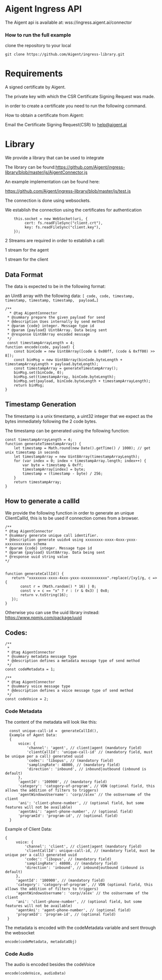 # Aigent Ingress API 


The Aigent api is available at:  wss://ingress.aigent.ai/connector


### How to run the full example

clone the repository to your local

`git clone https://github.com/Aigent/ingress-library.git`





# Requirements

A signed certificate by Aigent.

The private key with which the  CSR Certificate Signing Request was made.

in order to create a certificate you need to run the following command. 

How to obtain a certificate from Aigent:

Email the Certificate Signing Request(CSR) to  help@aigent.ai


# Library

We provide a library that can be used to integrate 

The library can be found:https://github.com/Aigent/ingress-library/blob/master/js/AigentConnector.js 

An example implementation can be found here: 

https://github.com/Aigent/ingress-library/blob/master/js/test.js 

The connection is done using websockets.

We establish the connection using the certificates for authentication

        this.socket = new WebSocket(uri, {
             cert: fs.readFileSync("client.crt"),
             key: fs.readFileSync("client.key"),
        });



2 Streams are required in order to establish a call:

1 stream for the agent

1 stream for the client  

## Data Format

The data is expected to be in the following format:

an Uint8 array with the following data: `[ code, code, timestamp, timestamp, timestamp, timestamp,  payload…]`


```
/**
  * @tag AigentConnector
 * @summary prepare the given payload for send
 * @description Uses internally by send method
 * @param {code} integer. Message type id
 * @param {payload} Uint8Array. Data being sent
 * @response Uint8Array encoded message
 */
 const timestampArrayLength = 4;
function encode(code, payload) {
    const binCode = new Uint8Array([code & 0x00ff, (code & 0xff00) >> 8]);
    const binMsg = new Uint8Array(binCode.byteLength + timestampArrayLength + payload.byteLength);
    const timestampArray = generateTimestampArray();
    binMsg.set(binCode, 0);
    binMsg.set(timestampArray, binCode.byteLength);
    binMsg.set(payload, binCode.byteLength + timestampArrayLength);
    return binMsg;
}
```

## Timestamp Generation

The timestamp is a unix timestamp, a uint32 integer that we expect as the bytes immediately following the 2 code bytes.

The timestamp can be generated using the following function:

```
const timestampArrayLength = 4;
function generateTimestampArray() {
    let timestamp = Math.round(new Date().getTime() / 1000); // get unix timestamp in seconds
    let timestampArray = new Uint8Array(timestampArrayLength);
    for (var index = 0; index < timestampArray.length; index++) {
        var byte = timestamp & 0xff;
        timestampArray[index] = byte;
        timestamp = (timestamp - byte) / 256;
    }
    return timestampArray;
}
```
 

## How to generate a callId

We provide the following function in order to generate an unique ClientCallId, this is to be used if connection comes from a browser.
 
 ```
/**
 * @tag AigentConnector
 * @summary generate unique call identifier.
 * @description generate uuidv4 using xxxxxxxx-xxxx-4xxx-yxxx-xxxxxxxxxxxx schema
 * @param {code} integer. Message type id
 * @param {payload} Uint8Array. Data being sent
 * @response uuid string value
 */


function generateCallId() {
    return "xxxxxxxx-xxxx-4xxx-yxxx-xxxxxxxxxxxx".replace(/[xy]/g, c => {
        const r = (Math.random() * 16) | 0;
        const v = c == "x" ? r : (r & 0x3) | 0x8;
        return v.toString(16);
    });
}
```


Otherwise you can use the uuid library instead: https://www.npmjs.com/package/uuid 



## Codes:
```
/**
 *
 * @tag AigentConnector
 * @summary metadata message type
 * @description defines a metadata message type of send method
 */
const codeMetadata = 1;

/**
 * @tag AigentConnector
 * @summary voice message type
 * @description defines a voice message type of send method
 */
const codeVoice = 2;
```


### Code Metadata

The content of the metadata will look like this:

```
  const unique-call-id =  generateCallId(),
  Example of Agent Data:
  {
      voice: {
          'channel': 'agent', // client|agent (mandatory field)
          'clientCallId': 'unique-call-id' // (mandatory field, must be unique per a call) generated uuid
          'codec': 'libopus', // (mandatory field)
          'samplingRate': 48000, // (mandatory field)
          'direction': 'inbound', // inbound|outbound (inbound is default)
      },
      'agentId': '100900', // (mandatory field)
      'category': 'catogory-of-program', // VDN (optional field, this allows the addition of filters to triggers)
      'agentWindowsUsername': 'corp//alex' // the osUsername of the client
      'ani': 'client-phone-number', // (optional field, but some features will not be available)
      'agentAni': 'agent-phone-number', // (optional field)
      'programId': 'program-id', // (optional field)
  }
 ```
 Example of Client Data: 
 ```
 {
      voice: {
          'channel': 'client', // client|agent (mandatory field)
          'clientCallId': unique-call-id, // (mandatory field, must be unique per a call) generated uuid
          'codec': 'libopus', // (mandatory field)
          'samplingRate': 48000, // (mandatory field)
          'direction': 'inbound', // inbound|outbound (inbound is default)
      },
      'agentId': '100900', // (mandatory field)
      'category': 'catogory-of-program', // VDN (optional field, this allows the addition of filters to triggers)
      'agentWindowsUsername': 'corp//alex' // the osUsername of the client
      'ani': 'client-phone-number', // (optional field, but some features will not be available)
      'agentAni': 'agent-phone-number', // (optional field)
      'programId': 'program-id', // (optional field)
  }
 ```





The metadata is encoded with the codeMetadata variable and sent through the websocket

`encode(codeMetadata, metadataObj)`

### Code Audio 

The audio is encoded besides the codeVoice

`encode(codeVoice, audioData)`